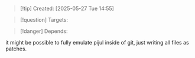 
>[!tip] Created: [2025-05-27 Tue 14:55]

>[!question] Targets: 

>[!danger] Depends: 

it might be possible to fully emulate pijul inside of git, just writing all files as patches.